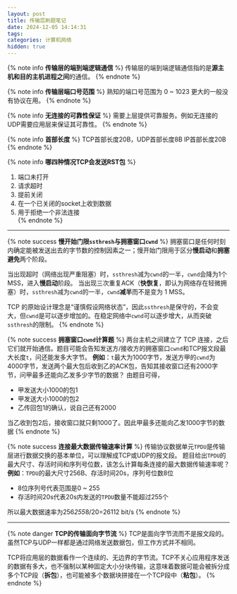```yaml
---
layout: post
title: 传输层刷题笔记
date: 2024-12-05 14:14:31
tags:
categories: 计算机网络
hidden: true
---
```


{% note info **传输层的端到端逻辑通信** %}
传输层的端到端逻辑通信指的是**源主机和目的主机进程之间**的通信。
{% endnote %}

{% note info **传输层端口号范围** %}
熟知的端口号范围为 0 ~ 1023
更大的一般没有协议在用。
{% endnote %}

{% note info **无连接的可靠性保证** %}
需要上层提供可靠服务。例如无连接的UDP需要应用层来保证其可靠性。
{% endnote %}

{% note info **首部长度** %}
TCP首部长度20B，UDP首部长度8B
IP首部长度20B
{% endnote %}

{% note info **哪四种情况TCP会发送RST包** %}
1. 端口未打开
2. 请求超时
3. 提前关闭
4. 在一个已关闭的socket上收到数据
5. 用于拒绝一个非法连接     
{% endnote %}

---

{% note success **慢开始门限`ssthresh`与拥塞窗口`cwnd`** %}
拥塞窗口是任何时刻内确定能被发送出去的字节数的控制因素之一；慢开始门限用于区分**慢启动**和**拥塞避免**两个阶段。

当出现超时（网络出现严重阻塞）时，`ssthresh`减为`cwnd`的一半，`cwnd`会降为1个MSS，进入**慢启动**阶段。
当出现三次重复ACK（**快恢复**，即认为网络存在轻微拥塞）时，`ssthresh`减为`cwnd`的一半，`cwnd`**减半**而不是变为 1 MSS。

TCP 的原始设计理念是“谨慎假设网络状态”，因此`ssthresh`是保守的，不会变大，但`cwnd`是可以逐步增加的。在稳定网络中`cwnd`可以逐步增大，从而突破`ssthresh`的限制。
{% endnote %}

{% note success **拥塞窗口`cwnd`计算题** %}
两台主机之间建立了 TCP 连接，之后它们就开始通信。题目可能会告知发送方/接收方的拥塞窗口`cwnd`和TCP报文段最大长度`t`，问还能发多大字节。
**例如**：`t`最大为1000字节，发送方甲的`cwnd`为4000字节，发送两个最大包后收到乙的ACK包，告知其接收窗口还有2000字节，问甲最多还能向乙发多少字节的数据？
由题目可得，
- 甲发送大小1000的包1
- 甲发送大小1000的包2
- 乙传回包1的确认，说自己还有2000

当乙收到包2后，接收窗口就只剩1000了。因此甲最多还能向乙发1000字节的数据
{% endnote %}

{% note success **连接最大数据传输速率计算** %}
传输协议数据单元`TPDU`是传输层进行数据交换的基本单位，可以理解成TCP或UDP的报文段。
题目给出`TPDU`的最大尺寸、存活时间和序列号位数，该怎么计算每条连接的最大数据传输速率呢？
**例如**：`TPDU`的最大尺寸256B、存活时间20s，序列号位数8位
- 8位序列号代表范围是0 ~ 255
- 存活时间20s代表20s内发送的`TPDU`数量不能超过255个

所以最大数据速率为256*255*8/20=26112 bit/s
{% endnote %}

---

{% note danger **TCP的传输面向字节流** %}
TCP是面向字节流而不是报文段的。虽然TCP与UDP一样都是通过网络发送数据包，但工作方式并不相同。

TCP将应用层的数据看作一个连续的、无边界的字节流。TCP不关心应用程序发送的数据有多大，也不强制以某种固定大小分块传输，这意味着数据可能会被拆分成多个TCP段（**拆包**），也可能被多个数据块拼接在一个TCP段中（**粘包**）。
{% endnote %}